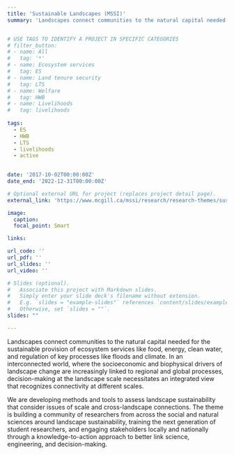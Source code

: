```yaml
---
title: 'Sustainable Landscapes (MSSI)'
summary: 'Landscapes connect communities to the natural capital needed for the sustainable provision of ecosystem services like food, energy, clean water, and regulation of key processes like floods and climate. With support from the [McGill Sustainability Systems Initiative](https://www.mcgill.ca/mssi/), we are building a community of researchers from across the social and natural sciences around landscape sustainability, training the next generation of student researchers, and engaging stakeholders locally and nationally through a knowledge-to-action approach to better link science, engineering, and decision-making.'


# USE TAGS TO IDENTIFY A PROJECT IN SPECIFIC CATEGORIES
# filter_button:
# - name: All
#   tag: '*'
# - name: Ecosystem services
#   tag: ES
# - name: Land tenure security
#   tag: LTS
# - name: Welfare
#   tag: HWB
# - name: Livelihoods
#   tag: livelihoods
    
tags:
  - ES
  - HWB
  - LTS
  - livelihoods
  - active

  
date: '2017-10-02T00:00:00Z'
date_end: '2022-12-31T00:00:00Z'

# Optional external URL for project (replaces project detail page).
external_link: 'https://www.mcgill.ca/mssi/research/research-themes/sustainable-landscapes'

image:
  caption: 
  focal_point: Smart

links:

url_code: ''
url_pdf: ''
url_slides: ''
url_video: ''

# Slides (optional).
#   Associate this project with Markdown slides.
#   Simply enter your slide deck's filename without extension.
#   E.g. `slides = "example-slides"` references `content/slides/example-slides.md`.
#   Otherwise, set `slides = ""`.
slides: ""

---
```


Landscapes connect communities to the natural capital needed for the sustainable provision of ecosystem services like food, energy, clean water, and regulation of key processes like floods and climate. In an interconnected world, where the socioeconomic and biophysical drivers of landscape change are increasingly linked to regional and global processes, decision-making at the landscape scale necessitates an integrated view that recognizes connectivity at different scales.

We are developing methods and tools to assess landscape sustainability that consider issues of scale and cross-landscape connections. The theme is building a community of researchers from across the social and natural sciences around landscape sustainability, training the next generation of student researchers, and engaging stakeholders locally and nationally through a knowledge-to-action approach to better link science, engineering, and decision-making.
